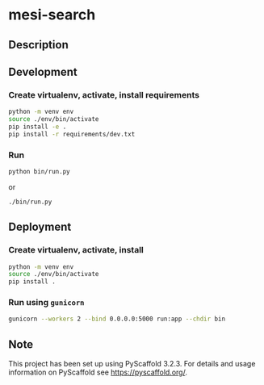 # mesi-search

## Description

## Development

### Create virtualenv, activate, install requirements

```bash
python -m venv env
source ./env/bin/activate
pip install -e .
pip install -r requirements/dev.txt
```

### Run

```bash 
python bin/run.py
```
or
```bash
./bin/run.py
```

## Deployment

### Create virtualenv, activate, install

```bash
python -m venv env
source ./env/bin/activate
pip install .
```

### Run using `gunicorn`

```bash
gunicorn --workers 2 --bind 0.0.0.0:5000 run:app --chdir bin  
```


## Note
This project has been set up using PyScaffold 3.2.3. For details and usage
information on PyScaffold see https://pyscaffold.org/.
